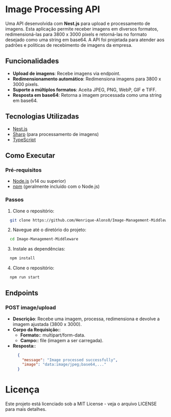 # Image Processing API

Uma API desenvolvida com **Nest.js** para upload e processamento de imagens. Esta aplicação permite receber imagens em diversos formatos, redimensioná-las para 3800 x 3000 pixels e retorná-las no formato desejado como uma string em base64. A API foi projetada para atender aos padrões e políticas de recebimento de imagens da empresa.

## Funcionalidades

- **Upload de imagens**: Recebe imagens via endpoint.
- **Redimensionamento automático**: Redimensiona imagens para 3800 x 3000 pixels.
- **Suporte a múltiplos formatos**: Aceita JPEG, PNG, WebP, GIF e TIFF.
- **Resposta em base64**: Retorna a imagem processada como uma string em base64.

## Tecnologias Utilizadas

- [Nest.js](https://nestjs.com/)
- [Sharp](https://sharp.pixelplumbing.com/) (para processamento de imagens)
- [TypeScript](https://www.typescriptlang.org/)

## Como Executar

### Pré-requisitos

- [Node.js](https://nodejs.org/) (v14 ou superior)
- [npm](https://www.npmjs.com/) (geralmente incluído com o Node.js)

### Passos

1. Clone o repositório:
  ```bash
    git clone https://github.com/Henrique-Alons0/Image-Management-Middleware.git
  ```

2. Navegue até o diretório do projeto:
  ```bash
    cd Image-Management-Middleware
  ```

3. Instale as dependências:
  ```bash
    npm install
  ```

4. Clone o repositório:
  ```bash
    npm run start
  ```

## Endpoints

### POST image/upload

- **Descrição**: Recebe uma imagem, processa, redimensiona e devolve a imagem ajustada (3800 x 3000).
- **Corpo da Requisição:**:
  - **Formato:**: multipart/form-data.
  - **Campo:**: file (imagem a ser carregada).
- **Resposta:**:
  ```json
    {
      "message": "Image processed successfully",
      "image": "data:image/jpeg;base64,..."
    }
  ```

# Licença

Este projeto está licenciado sob a MIT License - veja o arquivo LICENSE para mais detalhes.

